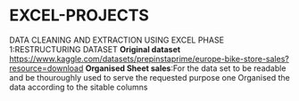 # EXCEL-PROJECTS
DATA CLEANING  AND EXTRACTION USING EXCEL
PHASE 1:RESTRUCTURING DATASET
**Original dataset**
https://www.kaggle.com/datasets/prepinstaprime/europe-bike-store-sales?resource=download
**Organised Sheet sales**:For the data set to be readable and be thouroughly used to serve the requested purpose one 
                          Organised the data according to the sitable columns
